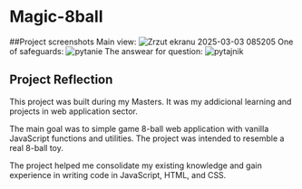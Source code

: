 # Magic-8ball
##Project screenshots
Main view:
![Zrzut ekranu 2025-03-03 085205](https://github.com/user-attachments/assets/4ff60a5f-f9eb-430d-ae20-57cfbbec2f51)
One of safeguards:
![pytanie](https://github.com/user-attachments/assets/8fde61f1-f3e8-49f6-89f6-d9ed132a17aa)
The answear for question:
![pytajnik](https://github.com/user-attachments/assets/cf8838f7-af48-4e01-ab9e-95e3144d58ba)

## Project Reflection

This project was built during my Masters. It was my addicional learning and projects in web application sector.

The main goal was to simple game 8-ball web application with vanilla JavaScript functions and utilities. The project was intended to resemble a real 8-ball toy.

The project helped me consolidate my existing knowledge and gain experience in writing code in JavaScript, HTML, and CSS. 

